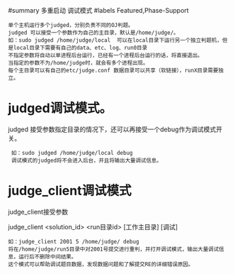 #summary 多重启动 调试模式
#labels Featured,Phase-Support

    单个主机运行多个judged，分别负责不同的OJ判题。
    judged 可以接受一个参数作为自己的主目录，默认是/home/judge/。
    如：sudo judged /home/judge/local  可以在local目录下运行另一个独立判题机，但是local目录下需要有自己的data、etc、log、run0目录
    不指定参数将自动以单进程后台运行，已经有一个进程后台运行的话，将直接退出。
    当指定的参数不为/home/judge时，就会有多个进程出现。
    每个主目录可以有自己的etc/judge.conf 数据目录可以共享（软链接），runX目录需要独立。
# judged调试模式。
   
judged 接受参数指定目录的情况下，还可以再接受一个debug作为调试模式开关。

     如：sudo judged /home/judge/local debug
     调试模式的judged将不会进入后台，并且将输出大量调试信息。

# judge_client调试模式
judge_client接受参数

 judge_client <solution_id> <run目录id> [工作主目录] [调试]

    如：judge_client 2001 5 /home/judge/ debug
    将在/home/judge/run5目录中对2001号提交进行重判，并打开调试模式，输出大量调试信息，运行后不删除中间结果。
    这个模式可以帮助调试题目数据，发现数据问题和了解提交RE的详细错误原因。
